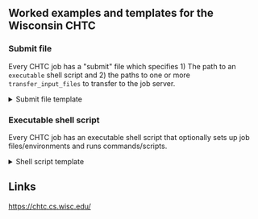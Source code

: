 ## Worked examples and templates for the Wisconsin CHTC

### Submit file

Every CHTC job has a "submit" file which specifies 1) The path to an `executable` shell script and 2) the paths to one or more `transfer_input_files` to transfer to the job server.

<details>
<summary>Submit file template</summary>

```
# template.sub
# starter submit file for CHTC jobs

universe = vanilla
log = job_$(Cluster).log
error = job_$(Cluster)_$(Process).err
output = job_$(Cluster)_$(Process).out

executable = 
arguments = 

should_transfer_files = YES
when_to_transfer_output = ON_EXIT
transfer_input_files = 

request_cpus = 1
request_memory = 1GB
request_disk = 1GB

queue 1
```

</details>

### Executable shell script

Every CHTC job has an executable shell script that optionally sets up job files/environments and runs commands/scripts.

<details>
<summary>Shell script template</summary>

```
#!/bin/bash

# setup job files/environments
tar -xzf jobfiles.tar.gz

# run an R/python/other script
python jobscript.py
```

</details>

## Links

https://chtc.cs.wisc.edu/
